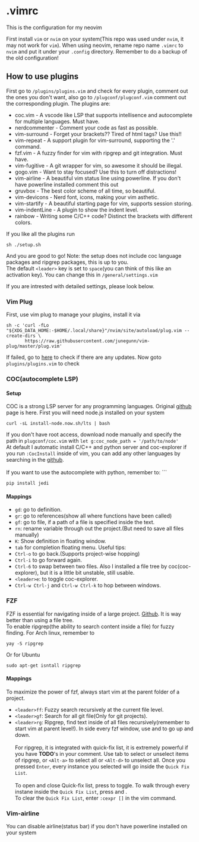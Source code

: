 # .vimrc
This is the configuration for my neovim

First install `vim` or `nvim` on your system(This repo was used under `nvim`, it may not work for `vim`).
When using neovim, rename repo name `.vimrc` to `nvim` and put it under your `.config` directory. Remember to do a backup of the old configuration!

## How to use plugins
First go to `/plugins/plugins.vim` and check for every plugin, comment out the ones you don't want, also go to `/plugconf/plugconf.vim` comment out the corresponding plugin.
The plugins are:
* coc.vim - A vscode like LSP that supports intellisence and autocomplete for multiple languages. Must have.
* nerdcommenter - Comment your code as fast as possible.
* vim-surround - Forget your brackets?? Tired of html tags? Use this!!
* vim-repeat - A support plugin for vim-surround, supporting the '.' command.
* fzf.vim - A fuzzy finder for vim with ripgrep and git integration. Must have.
* vim-fugitive - A git wrapper for vim, so awesome it should be illegal.
* gogo.vim - Want to stay focused? Use this to turn off distractions!
* vim-airline - A beautiful vim status line using powerline. If you don't have powerline installed comment this out
* gruvbox - The best color scheme of all time, so beautiful.
* vim-devicons - Nerd font, icons, making your vim asthetic.
* vim-startify - A beautiful starting page for vim, supports session storing.
* vim-indentLine - A plugin to show the indent level.
* rainbow - Writing some C/C++ code? Distinct the brackets with different colors.

If you like all the plugins run 
```
sh ./setup.sh
``` 
And you are good to go! Note: the setup does not include coc language packages and ripgrep packages, this is up to you.\
The default `<leader>` key is set to `space`(you can think of this like an activation key). You can change this in `/general/settings.vim`

If you are intrested with detailed settings, please look below.
### Vim Plug
First, use vim plug to manage your plugins, install it via
```
sh -c 'curl -fLo "${XDG_DATA_HOME:-$HOME/.local/share}"/nvim/site/autoload/plug.vim --create-dirs \
       https://raw.githubusercontent.com/junegunn/vim-plug/master/plug.vim'
```
If failed, go to [here](https://github.com/junegunn/vim-plug) to check if there are any updates.
Now goto `plugins/plugins.vim` to check
### COC(autocomplete LSP)
#### Setup
COC is a strong LSP server for any programming languages. 
Original [github](https://github.com/neoclide/coc.nvim) page is here.
First you will need node.js installed on your system
```
curl -sL install-node.now.sh/lts | bash
```
If you don't have root access, download node manually and specify the path in `plugconf/coc.vim` with `let g:coc_node_path = '/path/to/node'`\
At default I automatic install C/C++ and python server and coc-explorer if you run `:CocInstall` inside of vim, you can add any other languages by searching in the [github](https://github.com/neoclide/coc.vim).\
\
If you want to use the autocomplete with python, remember to: ```
```
pip install jedi
```
#### Mappings
* `gd`: go to definition.
* `gr`: go to references(show all where functions have been called)
* `gf`: go to file, if a path of a file is specified inside the text.
* `rn`: rename variable through out the project.(But need to save all files manually)
* `K`: Show definition in floating window.
* `tab` for completion floating menu.
Useful tips:
* `Ctrl-o` to go back.(Supports project-wise hopping)
* `Ctrl-i` to go forward again.
* `Ctrl-6` to swap between two files.
Also I installed a file tree by coc(coc-explorer), but it is a little bit unstable, still usable.
* `<leader>e`: to toggle coc-explorer.
* `Ctrl-w Ctrl-j` and `Ctrl-w Ctrl-k` to hop between windows.

### FZF
FZF is essential for navigating inside of a large project. [Github](https://github.com/junegunn/fzf.vim). It is way better than using a file tree.\
To enable ripgrep(the ability to search content inside a file) for fuzzy finding. For Arch linux, remember to 
```
yay -S ripgrep
```
Or for Ubuntu
``` 
sudo apt-get isntall ripgrep
```

#### Mappings
To maximize the power of fzf, always start vim at the parent folder of a project.
* `<leader>ff`: Fuzzy search recursively at the current file level.
* `<leader>gf`: Search for all git file(Only for git projects).
* `<leader>rg`: Ripgrep, find text inside of all files recursively(remember to start vim at parent level!).
In side every fzf window, use <Ctrl-j> and <Ctrl-k> to go up and down. \
\
For ripgrep, it is integrated with quick-fix list, it is extremely powerful if you have **TODO**'s in your comment. Use tab to select or unselect items of ripgrep, 
or `<Alt-a>` to select all or `<Alt-d>` to unselect all. Once you pressed `Enter`, every instance you selected will go inside the `Quick Fix List`.\
\
To open and close Quick-fix list, press <Ctrl-q> to toggle. To walk through every instane inside the `Quick Fix List`, press <Ctrl-j> and <Ctrl-k>.\
To clear the `Quick Fix List`, enter `:cexpr []` in the vim command.

### Vim-airline
You can disable airline(status bar) if you don't have powerline installed on your system
